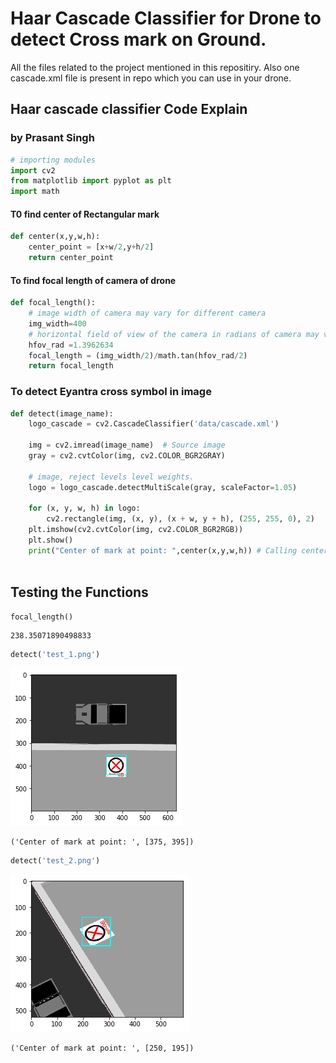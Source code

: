 # Haar Cascade Classifier for Drone to detect Cross mark on Ground.
All the files related to the project mentioned in this repositiry. Also one cascade.xml file is present in repo which you can use in your drone.

## Haar cascade classifier Code Explain
### by Prasant Singh


```python
# importing modules
import cv2
from matplotlib import pyplot as plt
import math
```

#### T0 find center of Rectangular mark


```python
def center(x,y,w,h):
    center_point = [x+w/2,y+h/2]
    return center_point
```

#### To find focal length of camera of drone


```python
def focal_length():
    # image width of camera may vary for different camera
    img_width=400 
    # horizontal field of view of the camera in radians of camera may vary for different camera
    hfov_rad =1.3962634 
    focal_length = (img_width/2)/math.tan(hfov_rad/2)
    return focal_length

```

### To detect Eyantra cross symbol in image


```python
def detect(image_name):
    logo_cascade = cv2.CascadeClassifier('data/cascade.xml')

    img = cv2.imread(image_name)  # Source image
    gray = cv2.cvtColor(img, cv2.COLOR_BGR2GRAY)

    # image, reject levels level weights.
    logo = logo_cascade.detectMultiScale(gray, scaleFactor=1.05)

    for (x, y, w, h) in logo:
        cv2.rectangle(img, (x, y), (x + w, y + h), (255, 255, 0), 2)
    plt.imshow(cv2.cvtColor(img, cv2.COLOR_BGR2RGB))
    plt.show()
    print("Center of mark at point: ",center(x,y,w,h)) # Calling center funtion to find center of rectangular mark
    
```

## Testing the Functions


```python
focal_length()
```




    238.35071890498833




```python
detect('test_1.png')
```


![png](output_10_0.png)


    ('Center of mark at point: ', [375, 395])



```python
detect('test_2.png')
```


![png](output_11_0.png)


    ('Center of mark at point: ', [250, 195])



```python

```
